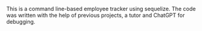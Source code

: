 This is a command line-based employee tracker using sequelize. The code was written with the help of previous projects, a tutor and ChatGPT for debugging.
